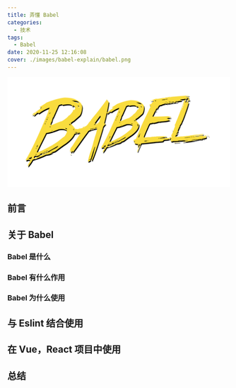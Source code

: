 ```yaml
---
title: 弄懂 Babel
categories:
  - 技术
tags:
  - Babel
date: 2020-11-25 12:16:08
cover: ./images/babel-explain/babel.png
---
```


![babel](./images/babel-explain/babel.png)

<!--more-->

## 前言
## 关于 Babel
### Babel 是什么
### Babel 有什么作用
### Babel 为什么使用
## 与 Eslint 结合使用
## 在 Vue，React 项目中使用

## 总结





